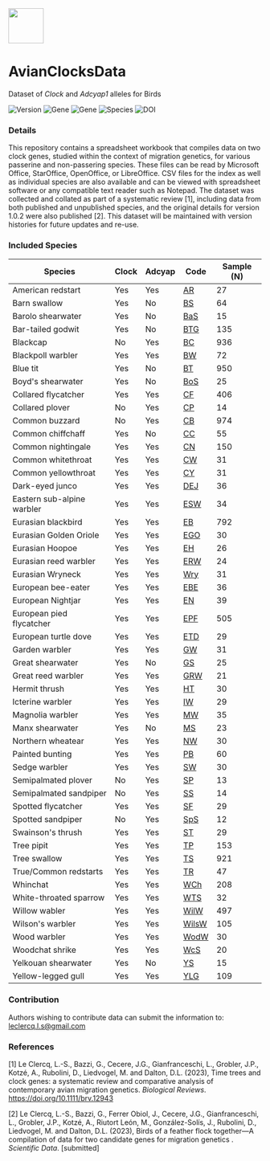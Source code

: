<img src="https://user-images.githubusercontent.com/85708751/233520469-0e6e0e46-ff59-418e-8085-83789f38e88d.jpg" width="70"> 

# AvianClocksData
Dataset of <i>Clock</i> and <i>Adcyap1</i> alleles for Birds

![Version](https://img.shields.io/badge/Version-1.0.2-purple) ![Gene](https://img.shields.io/badge/Gene-Clock-green) ![Gene](https://img.shields.io/badge/Gene-Adcyap1-red) ![Species](https://img.shields.io/badge/Species-Birds-blue) ![DOI](https://img.shields.io/badge/DOI-10.6084/m9.figshare.23623935.v1-purple)

### Details

This repository contains a spreadsheet workbook that compiles data on two clock genes, studied within the context of migration genetics, for various passerine and non-passering species. These files can be read by Microsoft Office, StarOffice, OpenOffice, or LibreOffice. CSV files for the index as well as individual species are also available and can be viewed with spreadsheet software or any compatible text reader such as Notepad. The dataset was collected and collated as part of a systematic review [1], including data from both published and unpublished species, and the original details for version 1.0.2 were also published [2]. This dataset will be maintained with version histories for future updates and re-use.

### Included Species
| Species                    | Clock | Adcyap | Code                                                                                                                                              | Sample (N) |
| -------------------------- | ----- | ------ | ------------------------------------------------------------------------------------------------------------------------------------------------- | ---------- |
| American redstart          | Yes   | Yes    | [AR](file:///C:/Users/User/Documents/7.%20Manuscripts/2.%20Scientific%20Data/Data/Avian%20Clock%20Gene%20Dataset.xlsx#AR!A1)                      | 27         |
| Barn swallow               | Yes   | No     | [BS](file:///C:/Users/User/Documents/7.%20Manuscripts/2.%20Scientific%20Data/Data/Avian%20Clock%20Gene%20Dataset.xlsx#BS!A1)                      | 64         |
| Barolo shearwater          | Yes   | No     | [BaS](file:///C:/Users/User/Documents/7.%20Manuscripts/2.%20Scientific%20Data/Data/Avian%20Clock%20Gene%20Dataset.xlsx#BaS!A1)                    | 15         |
| Bar-tailed godwit          | Yes   | No     | [BTG](file:///C:/Users/User/Documents/7.%20Manuscripts/2.%20Scientific%20Data/Data/Avian%20Clock%20Gene%20Dataset.xlsx#BTG!A1)                    | 135        |
| Blackcap                   | No    | Yes    | [BC](file:///C:/Users/User/Documents/7.%20Manuscripts/2.%20Scientific%20Data/Data/Avian%20Clock%20Gene%20Dataset.xlsx#BC!A1)                      | 936        |
| Blackpoll warbler          | Yes   | Yes    | [BW](file:///C:/Users/User/Documents/7.%20Manuscripts/2.%20Scientific%20Data/Data/Avian%20Clock%20Gene%20Dataset.xlsx#BW!A1)                      | 72         |
| Blue tit                   | Yes   | No     | [BT](file:///C:/Users/User/Documents/7.%20Manuscripts/2.%20Scientific%20Data/Data/Avian%20Clock%20Gene%20Dataset.xlsx#Blue_tit)                   | 950        |
| Boyd's shearwater          | Yes   | No     | [BoS](file:///C:/Users/User/Documents/7.%20Manuscripts/2.%20Scientific%20Data/Data/Avian%20Clock%20Gene%20Dataset.xlsx#BoS!A1)                    | 25         |
| Collared flycatcher        | Yes   | Yes    | [CF](file:///C:/Users/User/Documents/7.%20Manuscripts/2.%20Scientific%20Data/Data/Avian%20Clock%20Gene%20Dataset.xlsx#CF!A1)                      | 406        |
| Collared plover            | No    | Yes    | [CP](file:///C:/Users/User/Documents/7.%20Manuscripts/2.%20Scientific%20Data/Data/Avian%20Clock%20Gene%20Dataset.xlsx#CP!A1)                      | 14         |
| Common buzzard             | No    | Yes    | [CB](file:///C:/Users/User/Documents/7.%20Manuscripts/2.%20Scientific%20Data/Data/Avian%20Clock%20Gene%20Dataset.xlsx#CB!A1)                      | 974        |
| Common chiffchaff          | Yes   | No     | [CC](file:///C:/Users/User/Documents/7.%20Manuscripts/2.%20Scientific%20Data/Data/Avian%20Clock%20Gene%20Dataset.xlsx#CC!A1)                      | 55         |
| Common nightingale         | Yes   | Yes    | [CN](file:///C:/Users/User/Documents/7.%20Manuscripts/2.%20Scientific%20Data/Data/Avian%20Clock%20Gene%20Dataset.xlsx#CN!A1)                      | 150        |
| Common whitethroat         | Yes   | Yes    | [CW](file:///C:/Users/User/Documents/7.%20Manuscripts/2.%20Scientific%20Data/Data/Avian%20Clock%20Gene%20Dataset.xlsx#CW!A1)                      | 31         |
| Common yellowthroat        | Yes   | Yes    | [CY](file:///C:/Users/User/Documents/7.%20Manuscripts/2.%20Scientific%20Data/Data/Avian%20Clock%20Gene%20Dataset.xlsx#CY!A1)                      | 31         |
| Dark-eyed junco            | Yes   | Yes    | [DEJ](file:///C:/Users/User/Documents/7.%20Manuscripts/2.%20Scientific%20Data/Data/Avian%20Clock%20Gene%20Dataset.xlsx#DEJ!A1)                    | 36         |
| Eastern sub-alpine warbler | Yes   | Yes    | [ESW](file:///C:/Users/User/Documents/7.%20Manuscripts/2.%20Scientific%20Data/Data/Avian%20Clock%20Gene%20Dataset.xlsx#Eastern_subalpine_warbler) | 34         |
| Eurasian blackbird         | Yes   | Yes    | [EB](file:///C:/Users/User/Documents/7.%20Manuscripts/2.%20Scientific%20Data/Data/Avian%20Clock%20Gene%20Dataset.xlsx#EB!A1)                      | 792        |
| Eurasian Golden Oriole     | Yes   | Yes    | [EGO](file:///C:/Users/User/Documents/7.%20Manuscripts/2.%20Scientific%20Data/Data/Avian%20Clock%20Gene%20Dataset.xlsx#EGO!A1)                    | 30         |
| Eurasian Hoopoe            | Yes   | Yes    | [EH](file:///C:/Users/User/Documents/7.%20Manuscripts/2.%20Scientific%20Data/Data/Avian%20Clock%20Gene%20Dataset.xlsx#EH!A1)                      | 26         |
| Eurasian reed warbler      | Yes   | Yes    | [ERW](file:///C:/Users/User/Documents/7.%20Manuscripts/2.%20Scientific%20Data/Data/Avian%20Clock%20Gene%20Dataset.xlsx#ERW!A1)                    | 24         |
| Eurasian Wryneck           | Yes   | Yes    | [Wry](file:///C:/Users/User/Documents/7.%20Manuscripts/2.%20Scientific%20Data/Data/Avian%20Clock%20Gene%20Dataset.xlsx#Wry!A1)                    | 31         |
| European bee-eater         | Yes   | Yes    | [EBE](file:///C:/Users/User/Documents/7.%20Manuscripts/2.%20Scientific%20Data/Data/Avian%20Clock%20Gene%20Dataset.xlsx#EBE!A1)                    | 36         |
| European Nightjar          | Yes   | Yes    | [EN](file:///C:/Users/User/Documents/7.%20Manuscripts/2.%20Scientific%20Data/Data/Avian%20Clock%20Gene%20Dataset.xlsx#EN!A1)                      | 39         |
| European pied flycatcher   | Yes   | Yes    | [EPF](file:///C:/Users/User/Documents/7.%20Manuscripts/2.%20Scientific%20Data/Data/Avian%20Clock%20Gene%20Dataset.xlsx#EPF!A1)                    | 505        |
| European turtle dove       | Yes   | Yes    | [ETD](file:///C:/Users/User/Documents/7.%20Manuscripts/2.%20Scientific%20Data/Data/Avian%20Clock%20Gene%20Dataset.xlsx#ETD!A1)                    | 29         |
| Garden warbler             | Yes   | Yes    | [GW](file:///C:/Users/User/Documents/7.%20Manuscripts/2.%20Scientific%20Data/Data/Avian%20Clock%20Gene%20Dataset.xlsx#GW!A1)                      | 31         |
| Great shearwater           | Yes   | No     | [GS](file:///C:/Users/User/Documents/7.%20Manuscripts/2.%20Scientific%20Data/Data/Avian%20Clock%20Gene%20Dataset.xlsx#GS!A1)                      | 25         |
| Great reed warbler         | Yes   | Yes    | [GRW](file:///C:/Users/User/Documents/7.%20Manuscripts/2.%20Scientific%20Data/Data/Avian%20Clock%20Gene%20Dataset.xlsx#GRW!A1)                    | 21         |
| Hermit thrush              | Yes   | Yes    | [HT](file:///C:/Users/User/Documents/7.%20Manuscripts/2.%20Scientific%20Data/Data/Avian%20Clock%20Gene%20Dataset.xlsx#HT!A1)                      | 30         |
| Icterine warbler           | Yes   | Yes    | [IW](file:///C:/Users/User/Documents/7.%20Manuscripts/2.%20Scientific%20Data/Data/Avian%20Clock%20Gene%20Dataset.xlsx#IW!A1)                      | 29         |
| Magnolia warbler           | Yes   | Yes    | [MW](file:///C:/Users/User/Documents/7.%20Manuscripts/2.%20Scientific%20Data/Data/Avian%20Clock%20Gene%20Dataset.xlsx#MW!A1)                      | 35         |
| Manx shearwater            | Yes   | No     | [MS](file:///C:/Users/User/Documents/7.%20Manuscripts/2.%20Scientific%20Data/Data/Avian%20Clock%20Gene%20Dataset.xlsx#MS!A1)                      | 23         |
| Northern wheatear          | Yes   | Yes    | [NW](file:///C:/Users/User/Documents/7.%20Manuscripts/2.%20Scientific%20Data/Data/Avian%20Clock%20Gene%20Dataset.xlsx#NW!A1)                      | 30         |
| Painted bunting            | Yes   | Yes    | [PB](file:///C:/Users/User/Documents/7.%20Manuscripts/2.%20Scientific%20Data/Data/Avian%20Clock%20Gene%20Dataset.xlsx#PB!A1)                      | 60         |
| Sedge warbler              | Yes   | Yes    | [SW](file:///C:/Users/User/Documents/7.%20Manuscripts/2.%20Scientific%20Data/Data/Avian%20Clock%20Gene%20Dataset.xlsx#SW!A1)                      | 30         |
| Semipalmated plover        | No    | Yes    | [SP](file:///C:/Users/User/Documents/7.%20Manuscripts/2.%20Scientific%20Data/Data/Avian%20Clock%20Gene%20Dataset.xlsx#SP!A1)                      | 13         |
| Semipalmated sandpiper     | No    | Yes    | [SS](file:///C:/Users/User/Documents/7.%20Manuscripts/2.%20Scientific%20Data/Data/Avian%20Clock%20Gene%20Dataset.xlsx#SS!A1)                      | 14         |
| Spotted flycatcher         | Yes   | Yes    | [SF](file:///C:/Users/User/Documents/7.%20Manuscripts/2.%20Scientific%20Data/Data/Avian%20Clock%20Gene%20Dataset.xlsx#SF!A1)                      | 29         |
| Spotted sandpiper          | No    | Yes    | [SpS](file:///C:/Users/User/Documents/7.%20Manuscripts/2.%20Scientific%20Data/Data/Avian%20Clock%20Gene%20Dataset.xlsx#SpS!A1)                    | 12         |
| Swainson's thrush          | Yes   | Yes    | [ST](file:///C:/Users/User/Documents/7.%20Manuscripts/2.%20Scientific%20Data/Data/Avian%20Clock%20Gene%20Dataset.xlsx#ST!A1)                      | 29         |
| Tree pipit                 | Yes   | Yes    | [TP](file:///C:/Users/User/Documents/7.%20Manuscripts/2.%20Scientific%20Data/Data/Avian%20Clock%20Gene%20Dataset.xlsx#TP!A1)                      | 153        |
| Tree swallow               | Yes   | Yes    | [TS](file:///C:/Users/User/Documents/7.%20Manuscripts/2.%20Scientific%20Data/Data/Avian%20Clock%20Gene%20Dataset.xlsx#TS!A1)                      | 921        |
| True/Common redstarts      | Yes   | Yes    | [TR](file:///C:/Users/User/Documents/7.%20Manuscripts/2.%20Scientific%20Data/Data/Avian%20Clock%20Gene%20Dataset.xlsx#TR!A1)                      | 47         |
| Whinchat                   | Yes   | Yes    | [WCh](file:///C:/Users/User/Documents/7.%20Manuscripts/2.%20Scientific%20Data/Data/Avian%20Clock%20Gene%20Dataset.xlsx#WCh!A1)                    | 208        |
| White-throated sparrow     | Yes   | Yes    | [WTS](file:///C:/Users/User/Documents/7.%20Manuscripts/2.%20Scientific%20Data/Data/Avian%20Clock%20Gene%20Dataset.xlsx#WTS!A1)                    | 32         |
| Willow wabler              | Yes   | Yes    | [WilW](file:///C:/Users/User/Documents/7.%20Manuscripts/2.%20Scientific%20Data/Data/Avian%20Clock%20Gene%20Dataset.xlsx#WilW!A1)                  | 497        |
| Wilson's warbler           | Yes   | Yes    | [WilsW](file:///C:/Users/User/Documents/7.%20Manuscripts/2.%20Scientific%20Data/Data/Avian%20Clock%20Gene%20Dataset.xlsx#WilsW!A1)                | 105        |
| Wood warbler               | Yes   | Yes    | [WodW](file:///C:/Users/User/Documents/7.%20Manuscripts/2.%20Scientific%20Data/Data/Avian%20Clock%20Gene%20Dataset.xlsx#WodW!A1)                  | 30         |
| Woodchat shrike            | Yes   | Yes    | [WcS](file:///C:/Users/User/Documents/7.%20Manuscripts/2.%20Scientific%20Data/Data/Avian%20Clock%20Gene%20Dataset.xlsx#WcS!A1)                    | 20         |
| Yelkouan shearwater        | Yes   | No     | [YS](file:///C:/Users/User/Documents/7.%20Manuscripts/2.%20Scientific%20Data/Data/Avian%20Clock%20Gene%20Dataset.xlsx#YS!A1)                      | 15         |
| Yellow-legged gull         | Yes   | Yes    | [YLG](file:///C:/Users/User/Documents/7.%20Manuscripts/2.%20Scientific%20Data/Data/Avian%20Clock%20Gene%20Dataset.xlsx#YLG!A1)                    | 109        |

### Contribution

Authors wishing to contribute data can submit the information to: leclercq.l.s@gmail.com

### References

[1] Le Clercq, L.-S., Bazzi, G., Cecere, J.G., Gianfranceschi, L., Grobler, J.P., Kotzé, A., Rubolini, D., Liedvogel, M. and Dalton, D.L. (2023), Time trees and clock genes: a systematic review and comparative analysis of contemporary avian migration genetics. _Biological Reviews_. https://doi.org/10.1111/brv.12943

[2] Le Clercq, L.-S., Bazzi, G., Ferrer Obiol, J., Cecere, J.G., Gianfranceschi, L., Grobler, J.P., Kotzé, A., Riutort León, M., González-Solís, J., Rubolini, D., Liedvogel, M. and Dalton, D.L. (2023), Birds of a feather flock together—A compilation of data for two candidate genes for migration genetics . _Scientific Data_. [submitted]
